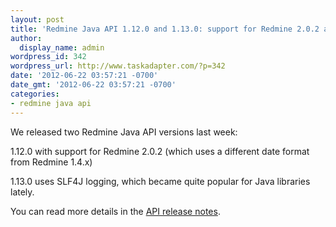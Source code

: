 ```yaml
---
layout: post
title: 'Redmine Java API 1.12.0 and 1.13.0: support for Redmine 2.0.2 and better logging'
author:
  display_name: admin
wordpress_id: 342
wordpress_url: http://www.taskadapter.com/?p=342
date: '2012-06-22 03:57:21 -0700'
date_gmt: '2012-06-22 03:57:21 -0700'
categories:
- redmine java api
---
```

<p>We released two Redmine Java API versions last week:</p>
<p>1.12.0 with support for Redmine 2.0.2 (which uses a different date format from Redmine 1.4.x)</p>
<p>1.13.0 uses SLF4J logging, which became quite popular for Java libraries lately.</p>
<p>You can read more details in the <a href="https://github.com/taskadapter/redmine-java-api/wiki/Release-notes">API release notes</a>.</p>
